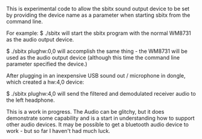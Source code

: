 This is experimental code to allow the sbitx sound output device to be set by providing the device name as a parameter when starting sbitx from the command line.

For example:
$ ./sbitx
  will start the sbitx program with the normal WM8731 as the audio output device.

$ ./sbitx plughw:0,0
  will accomplish the same thing - the WM8731 will be used as the audio output device (although this time the command line parameter specified the device.)

After plugging in an inexpensive USB sound out / microphone in dongle, which created a hw:4,0 device:

$ ./sbitx plughw:4,0
  will send the filtered and demodulated receiver audio to the left headphone.

This is a work in progress. The Audio can be glitchy, but it does demonstrate some capability and is a start in understanding how to support other audio devices.
It may be possible to get a bluetooth audio device to work - but so far I haven't had much luck.
